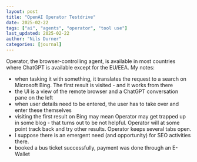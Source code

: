 ```yaml
---
layout: post
title: "OpenAI Operator Testdrive"
date: 2025-02-22
tags: ["ai", "agents", "operator", "tool use"]
last_updated: 2025-02-22
author: "Nils Durner"
categories: [journal]
---
```


Operator, the browser-controlling agent, is available in most countries where ChatGPT is available except for the EU/EEA. My notes:
* when tasking it with something, it translates the request to a search on Microsoft Bing. The first result is visited - and it works from there
* the UI is a view of the remote browser and a ChatGPT conversation pane on the left
* when user details need to be entered, the user has to take over and enter these themselves
* visiting the first result on Bing may mean Operator may get trapped up in some blog - that turns out to be not helpful. Operator will at some point track back and try other results. Operator keeps several tabs open.
* I suppose there is an emergent need (and opportunity) for SEO activities there.
* booked a bus ticket successfully, payment was done through an E-Wallet